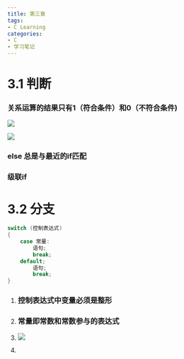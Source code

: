 ```yaml
---
title: 第三章
tags: 
- C Learning
categories:
- C
- 学习笔记
---
```


# 3.1 判断

### 关系运算的结果只有1（符合条件）和0（不符合条件)

![](https://s2.loli.net/2022/08/03/m9k7nDOUCzWP3hA.png)

![](https://s2.loli.net/2022/08/03/YBfS7sFegkOLZoc.png)

### else 总是与最近的if匹配

### 级联if

# 3.2 分支

```c
switch (控制表达式)
{
    case 常量:
        语句;
        break;
    default;
        语句;
        break;
}
```

1. ### 控制表达式中变量必须是整形

2. ### 常量即常数和常数参与的表达式 

3. ![](https://s2.loli.net/2022/08/12/ugLyS8h3PJAZrxH.png)

4. 
